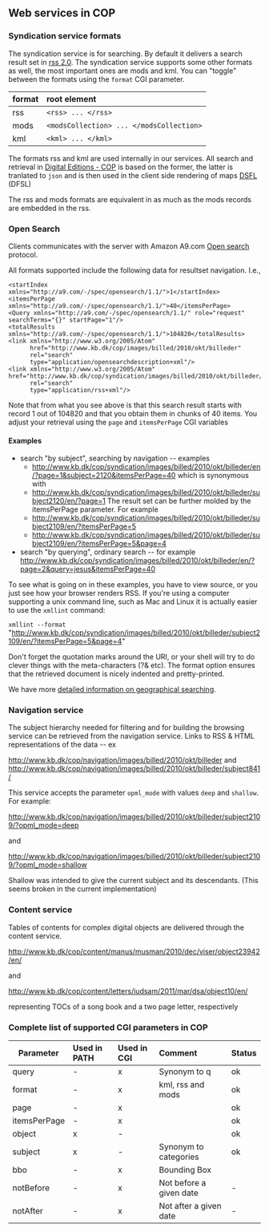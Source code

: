 

## Web services in COP

### Syndication service formats

The syndication service is for searching. By default it delivers a
search result set in [rss 2.0](https://cyber.harvard.edu/rss/rss.html).
The syndication service supports some other formats as well, the most
important ones are mods and kml. You can "toggle" between the formats
using the `format` CGI parameter.


| format | root element |
|:-------|:-------------|
| rss    | ```<rss> ... </rss>```|
| mods   | ```<modsCollection> ... </modsCollection>``` |
| kml    | ```<kml> ... </kml>``` |

The formats rss and kml are used internally in our services. All search and retrieval in 
[Digital Editions - COP](http://www.kb.dk/editions/any/2009/jul/editions/en/)
is based on the former, the latter is tranlated to ```json``` and is then used in the
client side rendering of maps [DSFL](http://www.kb.dk/danmarksetfraluften/) (DFSL)

The rss and mods formats are equivalent in as much as the mods records
are embedded in the rss.

### Open Search

Clients communicates with the server with Amazon A9.com [Open
search](http://www.opensearch.org/Home) protocol.

All formats supported include the following data for resultset navigation. I.e.,

```
<startIndex xmlns="http://a9.com/-/spec/opensearch/1.1/">1</startIndex>
<itemsPerPage xmlns="http://a9.com/-/spec/opensearch/1.1/">40</itemsPerPage>
<Query xmlns="http://a9.com/-/spec/opensearch/1.1/" role="request" searchTerms="{}" startPage="1"/>
<totalResults xmlns="http://a9.com/-/spec/opensearch/1.1/">104820</totalResults>
<link xmlns="http://www.w3.org/2005/Atom" 
      href="http://www.kb.dk/cop/images/billed/2010/okt/billeder" 
      rel="search" 
      type="application/opensearchdescription+xml"/>
<link xmlns="http://www.w3.org/2005/Atom" href="http://www.kb.dk/cop/syndication/images/billed/2010/okt/billeder/" 
      rel="search" 
      type="application/rss+xml"/>
```

Note that from what you see above is that this search result starts
with record 1 out of 104820 and that you obtain them in chunks of 40
items. You adjust your retrieval using the `page` and `itemsPerPage` CGI
variables

#### Examples

+ search "by subject", searching by navigation -- examples
  + http://www.kb.dk/cop/syndication/images/billed/2010/okt/billeder/en/?page=1&subject=2120&itemsPerPage=40
    which is synonymous with
  + http://www.kb.dk/cop/syndication/images/billed/2010/okt/billeder/subject2120/en/?page=1 
    The result set can be further molded by the itemsPerPage parameter. For example
  + http://www.kb.dk/cop/syndication/images/billed/2010/okt/billeder/subject2109/en/?itemsPerPage=5
  + http://www.kb.dk/cop/syndication/images/billed/2010/okt/billeder/subject2109/en/?itemsPerPage=5&page=4
+ search "by querying", ordinary search -- for example
  http://www.kb.dk/cop/syndication/images/billed/2010/okt/billeder/en/?page=2&query=jesus&itemsPerPage=40

To see what is going on in these examples, you have to view source, or
you just see how your browser renders RSS. If you're using a computer
supporting a unix command line, such as Mac and Linux it is actually
easier to use the `xmllint` command:

`xmllint --format` "http://www.kb.dk/cop/syndication/images/billed/2010/okt/billeder/subject2109/en/?itemsPerPage=5&page=4"

Don't forget the quotation marks around the URI, or your shell will
try to do clever things with the meta-characters (?& etc). The format
option ensures that the retrieved document is nicely indented and
pretty-printed.

We have more [detailed information on geographical searching](open-search-dsfl.md).

### Navigation service

The subject hierarchy needed for filtering and for building the
browsing service can be retrieved from the navigation service. Links
to RSS & HTML representations of the data -- ex

http://www.kb.dk/cop/navigation/images/billed/2010/okt/billeder and
http://www.kb.dk/cop/navigation/images/billed/2010/okt/billeder/subject841/

This service accepts the parameter `opml_mode` with values
`deep` and `shallow`. For example:

http://www.kb.dk/cop/navigation/images/billed/2010/okt/billeder/subject2109/?opml_mode=deep

and

http://www.kb.dk/cop/navigation/images/billed/2010/okt/billeder/subject2109/?opml_mode=shallow

Shallow was intended to give the current subject and its descendants. (This seems broken in the current implementation)

### Content service 

Tables of contents for complex digital objects are delivered through the content service. 

http://www.kb.dk/cop/content/manus/musman/2010/dec/viser/object23942/en/

and

http://www.kb.dk/cop/content/letters/judsam/2011/mar/dsa/object10/en/

representing TOCs of a song book and a two page letter, respectively


### Complete list of supported CGI parameters in COP 

| Parameter | Used in PATH | Used in CGI | Comment | Status|
|-----------|:-------------|:------------|:--------|-------|
|query | - | x | Synonym to q | ok |
|format | - | x | kml, rss and mods | ok |
|page | - | x | | ok |
|itemsPerPage | - | x | |ok |
|object | x | - | | ok |
|subject | x | - | Synonym to categories | ok |
|bbo | - | x | Bounding Box |
|notBefore | - | x | Not before a given date | - |
|notAfter | - | x | Not after a given date | - |


